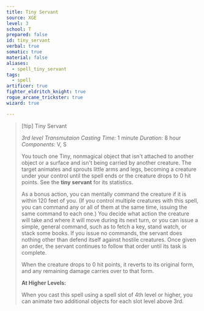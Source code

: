 ```yaml
---
title: Tiny Servant
source: XGE
level: 3
school: T
prepared: false
id: tiny_servant
verbal: true
somatic: true
material: false
aliases:
  - spell_tiny_servant
tags:
  - spell
artificer: true
fighter_eldritch_knight: true
rogue_arcane_trickster: true
wizard: true

---
```

>[!tip] Tiny Servant
>
> *3rd level Transmutaion*
> *Casting Time:* 1 minute
> *Duration:* 8 hour
> *Components:* V, S
>
>You touch one Tiny, nonmagical object that isn't attached to another object or a surface and isn't being carried by another creature. The target animates and sprouts little arms and legs, becoming a creature under your control until the spell ends or the creature drops to 0 hit points. See the **tiny servant** for its statistics.
>
>As a bonus action, you can mentally command the creature if it is within 120 feet of you. (If you control multiple creatures with this spell, you can command any or all of them at the same time, issuing the same command to each one.) You decide what action the creature will take and where it will move during its next turn, or you can issue a simple, general command, such as to fetch a key, stand watch, or stack some books. If you issue no commands, the servant does nothing other than defend itself against hostile creatures. Once given an order, the servant continues to follow that order until its task is complete.
>
>When the creature drops to 0 hit points, it reverts to its original form, and any remaining damage carries over to that form.
>
>**At Higher Levels:**
>
>When you cast this spell using a spell slot of 4th level or higher, you can animate two additional objects for each slot level above 3rd.
>

